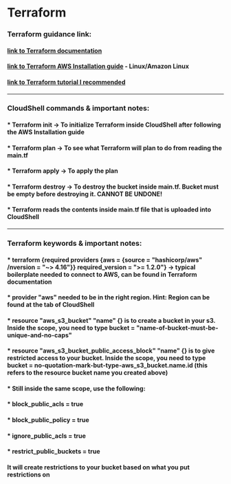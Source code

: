 # Terraform

### Terraform guidance link:

#### [link to Terraform documentation](https://registry.terraform.io/providers/hashicorp/aws/latest/docs)
#### [link to Terraform AWS Installation guide](https://developer.hashicorp.com/terraform/tutorials/aws-get-started/install-cli) - Linux/Amazon Linux
#### [link to Terraform tutorial I recommended](https://www.youtube.com/watch?v=c1_CFb7kkVA&ab_channel=TheCloudBootcamp-English)

--------------------------------------------------------------------------------------

### CloudShell commands & important notes:

#### * Terraform init -> To initialize Terraform inside CloudShell after following the AWS Installation guide
#### * Terraform plan -> To see what Terraform will plan to do from reading the main.tf
#### * Terraform apply -> To apply the plan
#### * Terraform destroy -> To destroy the bucket inside main.tf. Bucket must be empty before destroying it. CANNOT BE UNDONE!
#### * Terraform reads the contents inside main.tf file that is uploaded into CloudShell

--------------------------------------------------------------------------------------

### Terraform keywords & important notes:

#### * terraform {required providers {aws = {source = "hashicorp/aws" /nversion = "~> 4.16"}} required_version = ">= 1.2.0"} -> typical boilerplate needed to connect to AWS, can be found in Terraform documentation
#### * provider "aws" needed to be in the right region. Hint: Region can be found at the tab of CloudShell
#### * resource "aws_s3_bucket" "name" {} is to create a bucket in your s3. Inside the scope, you need to type bucket = "name-of-bucket-must-be-unique-and-no-caps"
#### * resource "aws_s3_bucket_public_access_block" "name" {} is to give restricted access to your bucket. Inside the scope, you need to type bucket = no-quotation-mark-but-type-aws_s3_bucket.name.id (this refers to the resource bucket name you created above)
#### * Still inside the same scope, use the following:
####    * block_public_acls = true
####    * block_public_policy = true
####    * ignore_public_acls = true
####    * restrict_public_buckets = true
####    It will create restrictions to your bucket based on what you put restrictions on
